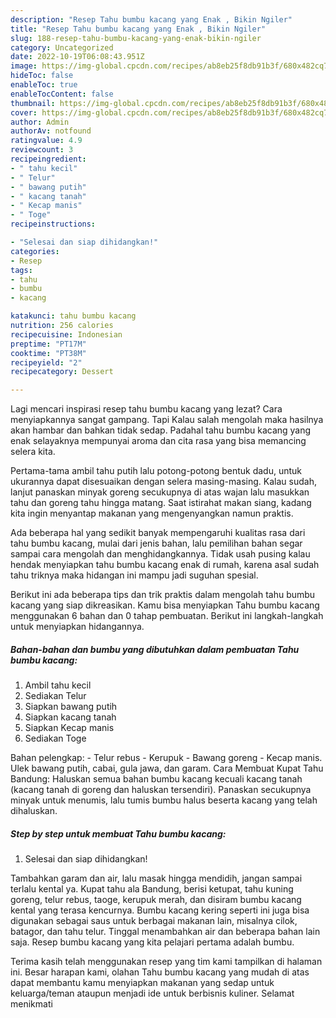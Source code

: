 ```yaml
---
description: "Resep Tahu bumbu kacang yang Enak , Bikin Ngiler"
title: "Resep Tahu bumbu kacang yang Enak , Bikin Ngiler"
slug: 188-resep-tahu-bumbu-kacang-yang-enak-bikin-ngiler
category: Uncategorized
date: 2022-10-19T06:08:43.951Z
image: https://img-global.cpcdn.com/recipes/ab8eb25f8db91b3f/680x482cq70/tahu-bumbu-kacang-foto-resep-utama.jpg
hideToc: false
enableToc: true
enableTocContent: false
thumbnail: https://img-global.cpcdn.com/recipes/ab8eb25f8db91b3f/680x482cq70/tahu-bumbu-kacang-foto-resep-utama.jpg
cover: https://img-global.cpcdn.com/recipes/ab8eb25f8db91b3f/680x482cq70/tahu-bumbu-kacang-foto-resep-utama.jpg
author: Admin
authorAv: notfound
ratingvalue: 4.9
reviewcount: 3
recipeingredient:
- " tahu kecil"
- " Telur"
- " bawang putih"
- " kacang tanah"
- " Kecap manis"
- " Toge"
recipeinstructions:

- "Selesai dan siap dihidangkan!"
categories:
- Resep
tags:
- tahu
- bumbu
- kacang

katakunci: tahu bumbu kacang 
nutrition: 256 calories
recipecuisine: Indonesian
preptime: "PT17M"
cooktime: "PT38M"
recipeyield: "2"
recipecategory: Dessert

---
```



Lagi mencari inspirasi resep tahu bumbu kacang yang lezat? Cara menyiapkannya sangat gampang. Tapi Kalau salah mengolah maka hasilnya akan hambar dan bahkan tidak sedap. Padahal tahu bumbu kacang yang enak selayaknya mempunyai aroma dan cita rasa yang bisa memancing selera kita.


Pertama-tama ambil tahu putih lalu potong-potong bentuk dadu, untuk ukurannya dapat disesuaikan dengan selera masing-masing. Kalau sudah, lanjut panaskan minyak goreng secukupnya di atas wajan lalu masukkan tahu dan goreng tahu hingga matang. Saat istirahat makan siang, kadang kita ingin menyantap makanan yang mengenyangkan namun praktis.

Ada beberapa hal yang sedikit banyak mempengaruhi kualitas rasa dari tahu bumbu kacang, mulai dari jenis bahan, lalu pemilihan bahan segar sampai cara mengolah dan menghidangkannya. Tidak usah pusing kalau hendak menyiapkan tahu bumbu kacang enak di rumah, karena asal sudah tahu triknya maka hidangan ini mampu jadi suguhan spesial.


Berikut ini ada beberapa tips dan trik praktis dalam mengolah tahu bumbu kacang yang siap dikreasikan. Kamu bisa menyiapkan Tahu bumbu kacang menggunakan 6 bahan dan 0 tahap pembuatan. Berikut ini langkah-langkah untuk menyiapkan hidangannya.

<!--inarticleads1-->

##### Bahan-bahan dan bumbu yang dibutuhkan dalam pembuatan Tahu bumbu kacang:

1. Ambil  tahu kecil
1. Sediakan  Telur
1. Siapkan  bawang putih
1. Siapkan  kacang tanah
1. Siapkan  Kecap manis
1. Sediakan  Toge


Bahan pelengkap: - Telur rebus - Kerupuk - Bawang goreng - Kecap manis. Ulek bawang putih, cabai, gula jawa, dan garam. Cara Membuat Kupat Tahu Bandung: Haluskan semua bahan bumbu kacang kecuali kacang tanah (kacang tanah di goreng dan haluskan tersendiri). Panaskan secukupnya minyak untuk menumis, lalu tumis bumbu halus beserta kacang yang telah dihaluskan. 

<!--inarticleads2-->

##### Step by step untuk membuat Tahu bumbu kacang:


1. Selesai dan siap dihidangkan!

Tambahkan garam dan air, lalu masak hingga mendidih, jangan sampai terlalu kental ya. Kupat tahu ala Bandung, berisi ketupat, tahu kuning goreng, telur rebus, taoge, kerupuk merah, dan disiram bumbu kacang kental yang terasa kencurnya. Bumbu kacang kering seperti ini juga bisa digunakan sebagai saus untuk berbagai makanan lain, misalnya cilok, batagor, dan tahu telur. Tinggal menambahkan air dan beberapa bahan lain saja. Resep bumbu kacang yang kita pelajari pertama adalah bumbu. 

Terima kasih telah menggunakan resep yang tim kami tampilkan di halaman ini. Besar harapan kami, olahan Tahu bumbu kacang yang mudah di atas dapat membantu kamu menyiapkan makanan yang sedap untuk keluarga/teman ataupun menjadi ide untuk berbisnis kuliner. Selamat menikmati
